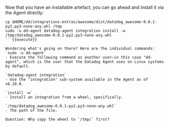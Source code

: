 Now that you have an installable artefact, you can go ahead and install it via the Agent directly:
```
cp $HOME/dd/integrations-extras/awesome/dist/datadog_awesome-0.0.1-py2.py3-none-any.whl /tmp
sudo -u dd-agent datadog-agent integration install -w /tmp/datadog_awesome-0.0.1-py2.py3-none-any.whl
```{{execute}}

Wondering what's going on there? Here are the individual commands:
`sudo -u dd-agent`
- Execute the following command as another user—in this case "dd-agent", which is the user that the Datadog Agent uses on Linux systems by default.

`datadog-agent integration`
- Use the "integration" sub-system available in the Agent as of v6.10.0.

`install -w`
- Install an integration from a wheel, specifically.

`/tmp/datadog_awesome-0.0.1-py2.py3-none-any.whl`
- The path of the file.

Question: Why copy the wheel to `/tmp/` first?
